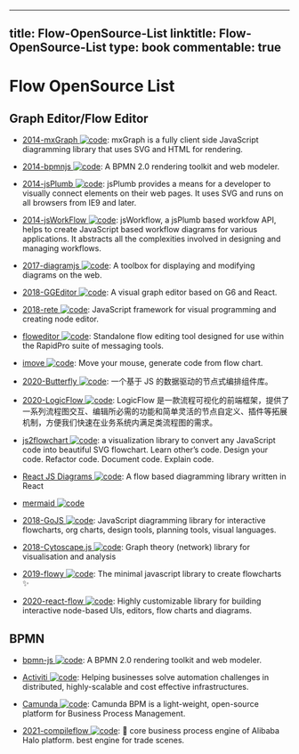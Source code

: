 
---
title: Flow-OpenSource-List
linktitle: Flow-OpenSource-List
type: book
commentable: true
---

# Flow OpenSource List

## Graph Editor/Flow Editor

- [2014-mxGraph ![code](https://ng-tech.icu/assets/code.svg)](https://github.com/jgraph/mxgraph): mxGraph is a fully client side JavaScript diagramming library that uses SVG and HTML for rendering.

- [2014-bpmnjs ![code](https://ng-tech.icu/assets/code.svg)](https://github.com/bpmn-io/bpmn-js): A BPMN 2.0 rendering toolkit and web modeler.

- [2014-jsPlumb ![code](https://ng-tech.icu/assets/code.svg)](https://github.com/sporritt/jsPlumb): jsPlumb provides a means for a developer to visually connect elements on their web pages. It uses SVG and runs on all browsers from IE9 and later.

- [2014-jsWorkFlow ![code](https://ng-tech.icu/assets/code.svg)](https://github.com/hemantsshetty/jsWorkflow): jsWorkflow, a jsPlumb based workfow API, helps to create JavaScript based workflow diagrams for various applications. It abstracts all the complexities involved in designing and managing workflows.

- [2017-diagramjs ![code](https://ng-tech.icu/assets/code.svg)](https://github.com/bpmn-io/diagram-js): A toolbox for displaying and modifying diagrams on the web.

- [2018-GGEditor ![code](https://ng-tech.icu/assets/code.svg)](http://ggeditor.com/): A visual graph editor based on G6 and React.

- [2018-rete ![code](https://ng-tech.icu/assets/code.svg)](https://github.com/retejs/rete): JavaScript framework for visual programming and creating node editor.

- [floweditor ![code](https://ng-tech.icu/assets/code.svg)](https://github.com/nyaruka/floweditor): Standalone flow editing tool designed for use within the RapidPro suite of messaging tools.

- [imove ![code](https://ng-tech.icu/assets/code.svg)](https://github.com/imgcook/imove): Move your mouse, generate code from flow chart.

- [2020-Butterfly ![code](https://ng-tech.icu/assets/code.svg)](https://github.com/alibaba/butterfly): 一个基于 JS 的数据驱动的节点式编排组件库。

- [2020-LogicFlow ![code](https://ng-tech.icu/assets/code.svg)](https://github.com/didi/LogicFlow): LogicFlow 是一款流程可视化的前端框架，提供了一系列流程图交互、编辑所必需的功能和简单灵活的节点自定义、插件等拓展机制，方便我们快速在业务系统内满足类流程图的需求。

- [js2flowchart ![code](https://ng-tech.icu/assets/code.svg)](https://github.com/Bogdan-Lyashenko/js-code-to-svg-flowchart): a visualization library to convert any JavaScript code into beautiful SVG flowchart. Learn other’s code. Design your code. Refactor code. Document code. Explain code.

- [React JS Diagrams ![code](https://ng-tech.icu/assets/code.svg)](https://github.com/woodenconsulting/react-js-diagrams): A flow based diagramming library written in React

- [mermaid ![code](https://ng-tech.icu/assets/code.svg)](https://github.com/knsv/mermaid)

- [2018-GoJS ![code](https://ng-tech.icu/assets/code.svg)](https://github.com/NorthwoodsSoftware/GoJS): JavaScript diagramming library for interactive flowcharts, org charts, design tools, planning tools, visual languages.

- [2018-Cytoscape.js ![code](https://ng-tech.icu/assets/code.svg)](https://github.com/cytoscape/cytoscape.js): Graph theory (network) library for visualisation and analysis

- [2019-flowy ![code](https://ng-tech.icu/assets/code.svg)](https://github.com/alyssaxuu/flowy): The minimal javascript library to create flowcharts ✨

- [2020-react-flow ![code](https://ng-tech.icu/assets/code.svg)](https://github.com/wbkd/react-flow): Highly customizable library for building interactive node-based UIs, editors, flow charts and diagrams.

## BPMN

- [bpmn-js ![code](https://ng-tech.icu/assets/code.svg)](https://github.com/bpmn-io/bpmn-js): A BPMN 2.0 rendering toolkit and web modeler.

- [Activiti ![code](https://ng-tech.icu/assets/code.svg)](https://www.activiti.org/): Helping businesses solve automation challenges in distributed, highly-scalable and cost effective infrastructures.

- [Camunda ![code](https://ng-tech.icu/assets/code.svg)](https://docs.camunda.org/manual/7.11/): Camunda BPM is a light-weight, open-source platform for Business Process Management.

- [2021-compileflow ![code](https://ng-tech.icu/assets/code.svg)](https://github.com/alibaba/compileflow): 🎨 core business process engine of Alibaba Halo platform. best engine for trade scenes.

    